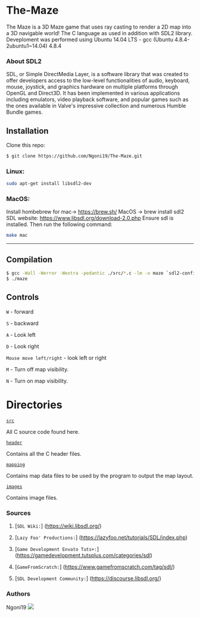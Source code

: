 # The-Maze
The Maze is a 3D Maze game that uses ray casting to render a 2D map into a 3D navigable world! The C language as used in addition with SDL2 library.
Deveploment was performed using Ubuntu 14.04 LTS - gcc (Ubuntu 4.8.4-2ubuntu1~14.04) 4.8.4

### About SDL2 

SDL, or Simple DirectMedia Layer, is a software library that was created to offer developers access to the low-level functionalities of audio, keyboard, mouse, joystick, and graphics hardware on multiple platforms through OpenGL and Direct3D. It has been implemented in various applications including emulators, video playback software, and popular games such as the ones available in Valve's impressive collection and numerous Humble Bundle games.

## Installation 
Clone this repo:

```sh
$ git clone https://github.com/Ngoni19/The-Maze.git
```

### Linux: 
```bash
sudo apt-get install libsdl2-dev
```
### MacOS:
Install hombebrew for mac-> https://brew.sh/
MacOS -> brew install sdl2
SDL website: https://www.libsdl.org/download-2.0.php
Ensure sdl is installed. Then run the following command:

```bash
make mac
```
---
## Compilation
```sh
$ gcc -Wall -Werror -Wextra -pedantic ./src/*.c -lm -o maze `sdl2-config --cflags` `sdl2-config --libs`;
$ ./maze
```


## Controls

```W``` - forward

```S``` - backward

```A``` - Look left

```D``` - Look right

```Mouse move left/right``` - look left or right

```M``` - Turn off map visibility.

```N``` - Turn on map visibility.

# Directories

[`src`](https://github.com/Ngoni19/The-Maze/tree/main/src)

All C source code found here.

[`header`](https://github.com/Ngoni19/The-Maze/tree/main/header)

Contains all the C header files.

[`mapping`](https://github.com/Ngoni19/The-Maze/tree/main/mapping)

Contains map data files to be used by the program to output the map layout.

[`images`]()

Contains image files.

### Sources
1. [`SDL Wiki:`] (https://wiki.libsdl.org/)

2. [`Lazy Foo' Productions:`] (https://lazyfoo.net/tutorials/SDL/index.php)

3. [`Game Development Envato Tuts+:`] (https://gamedevelopment.tutsplus.com/categories/sdl)

4. [`GameFromScratch:`] (https://www.gamefromscratch.com/tag/sdl/)

5. [`SDL Development Community:`] (https://discourse.libsdl.org/)


### Authors
Ngoni19 <a href = "https://wa.me/+263776264077"><img src="https://img.icons8.com/fluent/48/000000/whatsapp.png"></a>